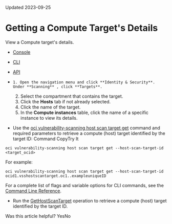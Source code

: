 Updated 2023-09-25
# Getting a Compute Target's Details
View a Compute target's details.
  * [Console](https://docs.oracle.com/en-us/iaas/scanning/using/get-host-target.htm)
  * [CLI](https://docs.oracle.com/en-us/iaas/scanning/using/get-host-target.htm)
  * [API](https://docs.oracle.com/en-us/iaas/scanning/using/get-host-target.htm)


  *     1. Open the navigation menu and click **Identity & Security**. Under **Scanning** , click **Targets**.
    2. Select the compartment that contains the target.
    3. Click the **Hosts** tab if not already selected.
    4. Click the name of the target.
    5. In the **Compute instances** table, click the name of a specific instance to view its details.
  * Use the [oci vulnerability-scanning host scan target get](https://docs.oracle.com/iaas/tools/oci-cli/latest/oci_cli_docs/cmdref/vulnerability-scanning/host/scan/target/get.html) command and required parameters to retrieve a compute (host) target identified by the target ID:
Command
CopyTry It
```
oci vulnerability-scanning host scan target get --host-scan-target-id <target_ocid>
```

For example:
```
oci vulnerability-scanning host scan target get --host-scan-target-id ocid1.vsshostscantarget.oc1..exampleuniqueID
```

For a complete list of flags and variable options for CLI commands, see the [Command Line Reference](https://docs.oracle.com/iaas/tools/oci-cli/latest/oci_cli_docs/index.html).
  * Run the [GetHostScanTarget](https://docs.oracle.com/iaas/api/#/en/scanning/latest/HostScanTarget/GetHostScanTarget) operation to retrieve a compute (host) target identified by the target ID.


Was this article helpful?
YesNo

